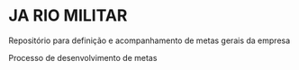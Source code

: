 # JA RIO MILITAR
Repositório para definição e acompanhamento de metas gerais da empresa

Processo de desenvolvimento de metas

